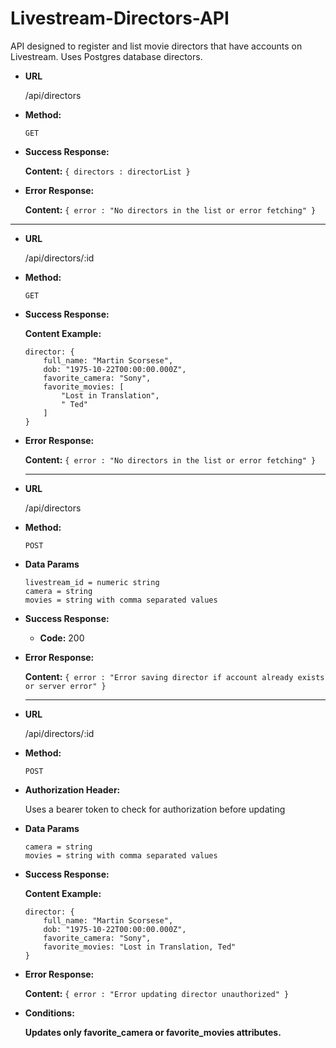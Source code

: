 Livestream-Directors-API
========================

  API designed to register and list movie directors that have accounts on Livestream. Uses Postgres database directors.

* **URL**

  /api/directors

* **Method:**

  `GET`

* **Success Response:**

    **Content:** `{ directors : directorList }`

* **Error Response:**

    **Content:** `{ error : "No directors in the list or error fetching" }`

---

* **URL**

  /api/directors/:id

* **Method:**

  `GET`

* **Success Response:**

    **Content Example:**
    ```
    director: {
        full_name: "Martin Scorsese",
        dob: "1975-10-22T00:00:00.000Z",
        favorite_camera: "Sony",
        favorite_movies: [
            "Lost in Translation",
            " Ted"
        ]
    }
    ```

* **Error Response:**

    **Content:** `{ error : "No directors in the list or error fetching" }`

    ---
* **URL**

  /api/directors

* **Method:**

  `POST`

* **Data Params**

    ```
    livestream_id = numeric string
    camera = string
    movies = string with comma separated values
    ```

* **Success Response:**

    * **Code:** 200 <br />

* **Error Response:**

    **Content:** `{ error : "Error saving director if account already exists or server error" }`

    ---

* **URL**

  /api/directors/:id

* **Method:**

  `POST`

* **Authorization Header:**

  Uses a bearer token to check for authorization before updating


* **Data Params**

    ```
    camera = string
    movies = string with comma separated values
    ```

* **Success Response:**

    **Content Example:**
    ```
    director: {
        full_name: "Martin Scorsese",
        dob: "1975-10-22T00:00:00.000Z",
        favorite_camera: "Sony",
        favorite_movies: "Lost in Translation, Ted"
    }
    ```

* **Error Response:**

    **Content:** `{ error : "Error updating director unauthorized" }`

* **Conditions:**

   **Updates only favorite_camera or favorite_movies attributes.**

